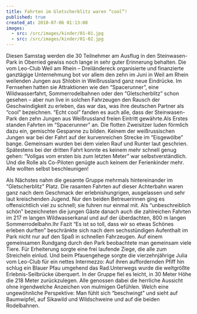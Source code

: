 ```yaml
---
title: Fahrten im Gletscherblitz waren “cool”!
published: true
created_at: 2010-07-06 01:13:00
images:
  - src: /src/images/kinder/01-01.jpg
  - src: /src/images/kinder/01-02.jpg
---
```


Diesen Samstag werden die 30 Teilnehmer am Ausflug in den Steinwasen-Park in Oberried gewiss noch lange in sehr guter Erinnerung behalten. Die vom Leo-Club Weil am Rhein – Dreiländereck organisierte und finanzierte ganztägige Unternehmung bot vor allem den zehn im Juni in Weil am Rhein weilenden Jungen aus Shlobin in Weißrussland ganz neue Eindrücke. Im Fernsehen hatten sie Attraktionen wie den “Spacerunner”, eine Wildwasserfahrt, Sommerrodelbahnen oder den “Gletscherblitz” schon gesehen – aber nun live in solchen Fahrzeugen den Rausch der Geschwindigkeit zu erleben, das war das, was ihre deutschen Partner als “cool” bezeichnen. “Echt cool” fanden es auch alle, dass der Steinwasen-Park den zehn Jungen aus Weißrussland freien Eintritt gewährte.Als Erstes standen Fahrten im “Spacerunner” an. Die flotten Zweisitzer luden förmlich dazu ein, gemischte Gespanne zu bilden. Keinem der weißrussischen Jungen war bei der Fahrt auf der kurvenreichen Strecke im “Eisgewölbe” bange. Gemeinsam wurden bei dem vielen Rauf und Runter laut geschrien. Spätestens bei der dritten Fahrt konnte es keinem mehr schnell genug gehen: “Vollgas vom ersten bis zum letzten Meter” war selbstverständlich. Und die Rolle als Co-Piloten genügte auch keinem der Ferienkinder mehr. Alle wollten selbst beschleunigen!

Als Nächstes nahm die gesamte Gruppe mehrmals hintereinander im “Gletscherblitz” Platz. Die rasanten Fahrten auf dieser Achterbahn waren ganz nach dem Geschmack der erlebnishungrigen, ausgelassen und sehr laut kreischenden Jugend. Nur den beiden Betreuerinnen ging es offensichtlich viel zu schnell; sie fuhren nur einmal mit. Als “unbeschreiblich schön” bezeichneten die jungen Gäste danach auch die zahlreichen Fahrten im 217 m langen Wildwasserkanal und auf der überdachten, 800 m langen Sommerrodelbahn.Ihr Fazit “Es ist so toll, dass wir so etwas Schönes erleben durften” beschränkte sich nach dem sechsstündigen Aufenthalt im Park nicht nur auf den Spaß in schnellen Fahrzeugen. Auf einem gemeinsamen Rundgang durch den Park beobachtete man gemeinsam viele Tiere. Für Erheiterung sorgte eine frei laufende Ziege, die alle zum Streicheln einlud. Und beim Pfauengehege sorgte die vierzehnjährige Julia vom Leo-Club für ein nettes Intermezzo: Auf ihren auffordernden Pfiff hin schlug ein Blauer Pfau umgehend das Rad.Unterwegs wurde die weltgrößte Erlebnis-Seilbrücke überquert. In der Gruppe fiel es leicht, in 30 Meter Höhe die 218 Meter zurückzulegen. Alle genossen dabei die herrliche Aussicht ohne irgendwelche Anzeichen von mulmigen Gefühlen. Welch eine ungewöhnliche Perspektive: Man fühlt sich “beschwingt” und sieht auf Baumwipfel, auf Sikawild und Wildschweine und auf die beiden Rodelbahnen.

